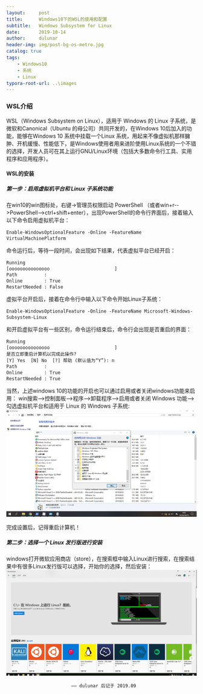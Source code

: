 ```yaml
---
layout:     post
title:      Windows10下的WSL的使用和配置
subtitle:   Windows Subsystem for Linux
date:       2019-10-14
author:     dulunar
header-img: img/post-bg-os-metro.jpg
catalog: true
tags:
    - Windows10
    - 系统
    - Linux
typora-root-url: ..\images
---
```


### WSL介绍
WSL（Windows Subsystem on Linux），适用于 Windows 的 Linux 子系统，是微软和Canonical（Ubuntu 的母公司）共同开发的，在Windows 10后加入的功能，能够在Windows 10 系统中挂载一个Linux 系统，用起来不像虚拟机那样臃肿、开机缓慢、性能低下，是Windows使用者用来进阶使用Linux系统的一个不错的选择，开发人员可在其上运行GNU/Linux环境（包括大多数命令行工具、实用程序和应用程序）。

#### WSL的安装
##### 第一步：启用虚拟机平台和 Linux 子系统功能
在win10的win图标处，右键->管理员权限启动 PowerShell （或者win+r-->PowerShell-->ctrl+shift+enter），出现PowerShell的命令行界面后，接着输入以下命令启用虚拟机平台：
```shell
Enable-WindowsOptionalFeature -Online -FeatureName VirtualMachinePlatform
```
命令运行后，等待一段时间，会出现如下结果，代表虚拟平台已经开启：
```shell
Running
[ooooooooooooooo                        ]
Path          :
Online        : True
RestartNeeded : False
```
虚拟平台开启后，接着在命令行中输入以下命令开始Linux子系统：
```shell
Enable-WindowsOptionalFeature -Online -FeatureName Microsoft-Windows-Subsystem-Linux
```
和开启虚拟平台有一些区别，命令运行结束后，命令行会出现是否重启的界面：
```shell
Running
[ooooooooooooooo                        ]
是否立即重启计算机以完成此操作?
[Y] Yes  [N] No  [?] 帮助 (默认值为“Y”): n
Path          :
Online        : True
RestartNeeded : True
```
当然，上述windows 10的功能的开启也可以通过启用或者关闭windows功能来启用：
win搜索-->控制面板-->程序-->卸载程序-->启用或者关闭 Windows 功能-->勾选虚拟机平台和适用于 Linux 的 Windows 子系统:
![启用Windows功能](https://raw.githubusercontent.com/dulunar/dulunar.github.io/master/images/WSL1.png)

完成设置后，记得重启计算机！

##### 第二步：选择一个 Linux 发行版进行安装
windows打开微软应用商店（store），在搜索框中输入Linux进行搜索，在搜索结果中有很多Linux发行版可以选择，开始你的选择，然后安装：
![Linux发行版](https://raw.githubusercontent.com/dulunar/dulunar.github.io/master/images/WSL2.png)





							—— dulunar 后记于 2019.09